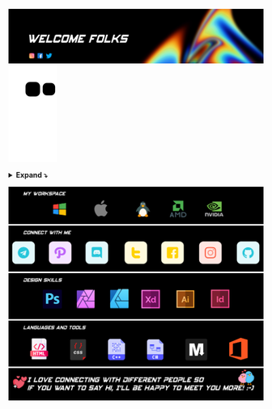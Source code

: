 ![Header image](https://raw.githubusercontent.com/karthik558/karthik558/master/assets/welcome.jpg)
![Snake animation](https://github.com/karthik558/karthik558/blob/output/github-contribution-grid-snake.svg)
<br>

<details>
<summary><b>Expand ⤵️</summary>
<p align="left">
    <img alt = "GitHub Stats" src="https://github-readme-stats.vercel.app/api?username=karthik558&show_icons=true&hide=issues&count_private=true&line_height=20&title_color=7A7ADB&icon_color=2234AE&text_color=D3D3D3&bg_color=0,000000,130F40&hide_border=true" width="500" />
    <br>
    <img alt = "Top Language" src="https://github-readme-stats.vercel.app/api/top-langs/?username=karthik558&hide=html&hide_border=true&layout=compact&langs_count=6&exclude_repo=comp426&line_height=20&title_color=7A7ADB&icon_color=2234AE&text_color=D3D3D3&bg_color=0,000000,130F40" width="400" />
    <br>
    <img alt="Streak" src="https://github-readme-streak-stats.herokuapp.com/?user=karthik558&theme=holi-theme&hide_border=true" width="500" />
    <br>
    <img alt="Contribution Graph" src="https://activity-graph.herokuapp.com/graph?username=karthik558&hide_border=true&area=true&bg_color=010017&color=c5c8ff&line=9dc0ff&point=fff" width="500" />
</p>
</details>

![Workspace](https://raw.githubusercontent.com/karthik558/karthik558/master/assets/workspace.jpg)
<br>
<a href="https://gist.github.com/karthik558/4c488569d0cd59b7fcd9206cf63f3f2a">![Social Accounts](https://raw.githubusercontent.com/karthik558/karthik558/master/assets/connectwithme.jpg)</a>
<br>
![Design Skills](https://raw.githubusercontent.com/karthik558/karthik558/master/assets/designskills.jpg)
<br>
![Language Known](https://raw.githubusercontent.com/karthik558/karthik558/master/assets/languages.jpg)
<br>
![Footer image](https://raw.githubusercontent.com/karthik558/karthik558/master/assets/footer.jpg)
